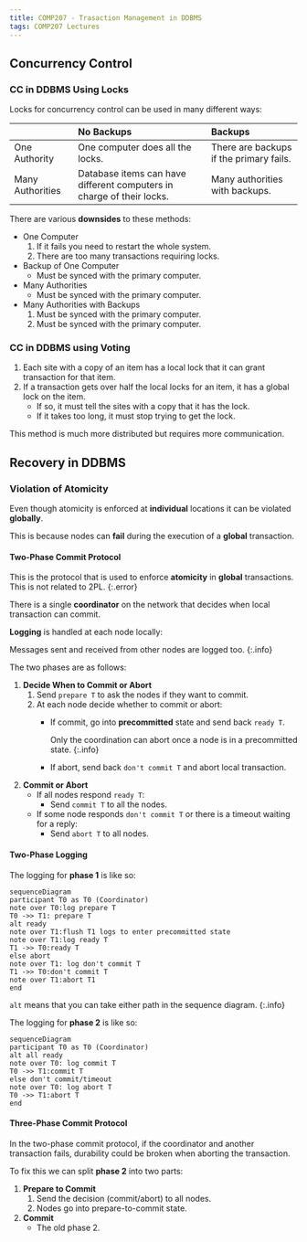 ```yaml
---
title: COMP207 - Trasaction Management in DDBMS
tags: COMP207 Lectures
---
```

## Concurrency Control
### CC in DDBMS Using Locks
Locks for concurrency control can be used in many different ways:

| | No Backups | Backups |
| :-- | :-- | :-- |
| One Authority | One computer does all the locks. | There are backups if the primary fails. |
| Many Authorities | Database items can have different computers in charge of their locks. | Many authorities with backups.

There are various **downsides** to these methods:

* One Computer
	1. If it fails you need to restart the whole system.
	1. There are too many transactions requiring locks.
* Backup of One Computer
	* Must be synced with the primary computer.
* Many Authorities
	* Must be synced with the primary computer.
* Many Authorities with Backups
	1. Must be synced with the primary computer.
	1. Must be synced with the primary computer.

### CC in DDBMS using Voting

1. Each site with a copy of an item has a local lock that it can grant transaction for that item.
1. If a transaction gets over half the local locks for an item, it has a global lock on the item.
	* If so, it must tell the sites with a copy that it has the lock.
	* If it takes too long, it must stop trying to get the lock.

This method is much more distributed but requires more communication.

## Recovery in DDBMS
### Violation of Atomicity
Even though atomicity is enforced at **individual** locations it can be violated **globally**. 

This is because nodes can **fail** during the execution of a **global** transaction.

#### Two-Phase Commit Protocol
This is the protocol that is used to enforce **atomicity** in **global** transactions.
This is not related to 2PL.
{:.error}

There is a single **coordinator** on the network that decides when local transaction can commit.

**Logging** is handled at each node locally:

Messages sent and received from other nodes are logged too.
{:.info}

The two phases are as follows:

1. **Decide When to Commit or Abort**
	1. Send `prepare T` to ask the nodes if they want to commit.
	2. At each node decide whether to commit or abort:
		* If commit, go into **precommitted** state and send back `ready T`.
			
			Only the coordination can abort once a node is in a precommitted state.
			{:.info}
		* If abort, send back `don't commit T` and abort local transaction.
1. **Commit or Abort**
	* If all nodes respond `ready T`:
		* Send `commit T` to all the nodes.
	* If some node responds `don't commit T` or there is a timeout waiting for a reply:
		* Send `abort T` to all nodes.

#### Two-Phase Logging
The logging for **phase 1** is like so:

```mermaid
sequenceDiagram
participant T0 as T0 (Coordinator)
note over T0:log prepare T
T0 ->> T1: prepare T
alt ready
note over T1:flush T1 logs to enter precommitted state
note over T1:log ready T
T1 ->> T0:ready T
else abort
note over T1: log don't commit T
T1 ->> T0:don't commit T
note over T1:abort T1
end
```

`alt` means that you can take either path in the sequence diagram.
{:.info}

The logging for **phase 2** is like so:

```mermaid
sequenceDiagram
participant T0 as T0 (Coordinator)
alt all ready
note over T0: log commit T
T0 ->> T1:commit T
else don't commit/timeout
note over T0: log abort T
T0 ->> T1:abort T
end
```

#### Three-Phase Commit Protocol
In the two-phase commit protocol, if the coordinator and another transaction fails, durability could be broken when aborting the transaction.

To fix this we can split **phase 2** into two parts:

1. **Prepare to Commit**
	1. Send the decision (commit/abort) to all nodes.
	1. Nodes go into prepare-to-commit state.
1. **Commit**
	* The old phase 2.